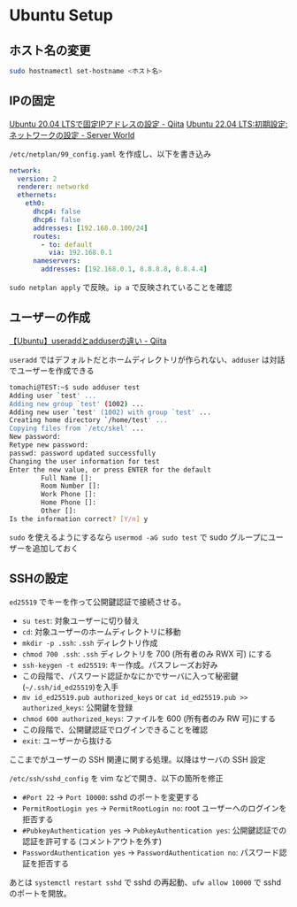 # Ubuntu Setup

## ホスト名の変更

```bash
sudo hostnamectl set-hostname <ホスト名>
```

## IPの固定

[Ubuntu 20.04 LTSで固定IPアドレスの設定 - Qiita](https://qiita.com/zen3/items/757f96cbe522a9ad397d)
[Ubuntu 22.04 LTS:初期設定:ネットワークの設定 - Server World](https://www.server-world.info/query?os=Ubuntu_22.04&p=initial_conf&f=3)

`/etc/netplan/99_config.yaml` を作成し、以下を書き込み

```yaml
network:
  version: 2
  renderer: networkd
  ethernets:
    eth0:
      dhcp4: false
      dhcp6: false
      addresses: [192.168.0.100/24]
      routes:
        - to: default
          via: 192.168.0.1
      nameservers:
        addresses: [192.168.0.1, 8.8.8.8, 8.8.4.4]
```

`sudo netplan apply` で反映。`ip a` で反映されていることを確認

## ユーザーの作成

[【Ubuntu】useraddとadduserの違い - Qiita](https://qiita.com/kaitoland/items/386ebc94c3efa17bbecb)

`useradd` ではデフォルトだとホームディレクトリが作られない、`adduser` は対話でユーザーを作成できる

```bash
tomachi@TEST:~$ sudo adduser test
Adding user `test' ...
Adding new group `test' (1002) ...
Adding new user `test' (1002) with group `test' ...
Creating home directory `/home/test' ...
Copying files from `/etc/skel' ...
New password:
Retype new password:
passwd: password updated successfully
Changing the user information for test
Enter the new value, or press ENTER for the default
        Full Name []:
        Room Number []:
        Work Phone []:
        Home Phone []:
        Other []:
Is the information correct? [Y/n] y
```

`sudo` を使えるようにするなら `usermod -aG sudo test` で sudo グループにユーザーを追加しておく

## SSHの設定

`ed25519` でキーを作って公開鍵認証で接続させる。

- `su test`: 対象ユーザーに切り替え
- `cd`: 対象ユーザーのホームディレクトリに移動
- `mkdir -p .ssh`: `.ssh` ディレクトリ作成
- `chmod 700 .ssh`: `.ssh` ディレクトリを 700 (所有者のみ RWX 可) にする
- `ssh-keygen -t ed25519`: キー作成。パスフレーズお好み
- この段階で、パスワード認証かなにかでサーバに入って秘密鍵(`~/.ssh/id_ed25519`)を入手
- `mv id_ed25519.pub authorized_keys` or `cat id_ed25519.pub >> authorized_keys`: 公開鍵を登録
- `chmod 600 authorized_keys`: ファイルを 600 (所有者のみ RW 可)にする
- この段階で、公開鍵認証でログインできることを確認
- `exit`: ユーザーから抜ける

ここまでがユーザーの SSH 関連に関する処理。以降はサーバの SSH 設定

`/etc/ssh/sshd_config` を vim などで開き、以下の箇所を修正

- `#Port 22` → `Port 10000`: sshd のポートを変更する
- `PermitRootLogin yes` → `PermitRootLogin no`: root ユーザーへのログインを拒否する
- `#PubkeyAuthentication yes` → `PubkeyAuthentication yes`: 公開鍵認証での認証を許可する (コメントアウトを外す)
- `PasswordAuthentication yes` → `PasswordAuthentication no`: パスワード認証を拒否する

あとは `systemctl restart sshd` で sshd の再起動、`ufw allow 10000` で sshd のポートを開放。
